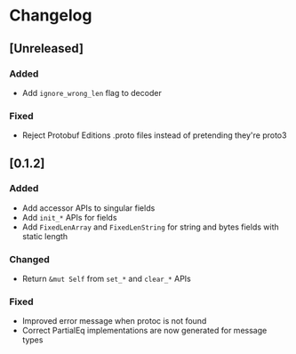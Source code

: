 # Changelog

## [Unreleased]

### Added

- Add `ignore_wrong_len` flag to decoder

### Fixed

- Reject Protobuf Editions .proto files instead of pretending they're proto3

## [0.1.2]

### Added

- Add accessor APIs to singular fields
- Add `init_*` APIs for fields
- Add `FixedLenArray` and `FixedLenString` for string and bytes fields with static length

### Changed

- Return `&mut Self` from `set_*` and `clear_*` APIs

### Fixed

- Improved error message when protoc is not found
- Correct PartialEq implementations are now generated for message types
